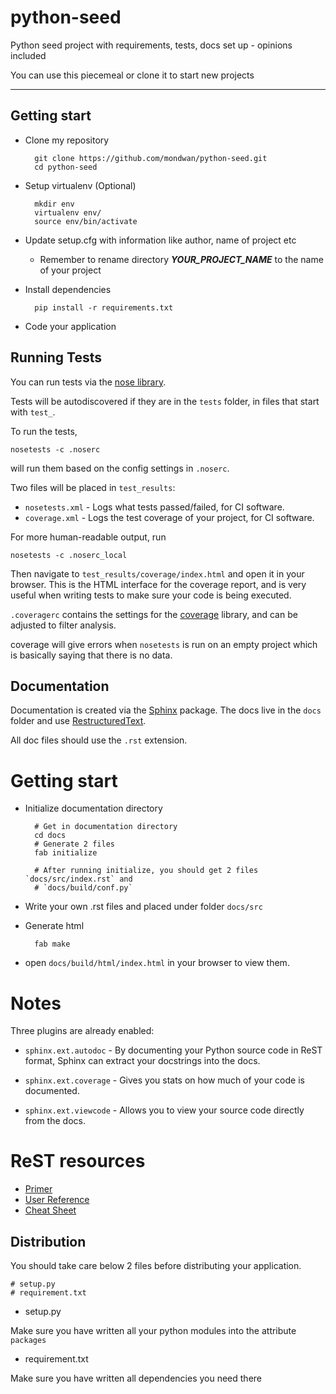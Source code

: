 python-seed
===========

Python seed project with requirements, tests, docs set up - opinions included

You can use this piecemeal or clone it to start new projects

---

Getting start
-------------

* Clone my repository

        git clone https://github.com/mondwan/python-seed.git
        cd python-seed

* Setup virtualenv (Optional)

        mkdir env
        virtualenv env/
        source env/bin/activate

* Update setup.cfg with information like author, name of project etc

    * Remember to rename directory ***YOUR_PROJECT_NAME*** to the name of your
      project

* Install dependencies

        pip install -r requirements.txt

* Code your application

Running Tests
-------------

You can run tests via the [nose library](https://pypi.python.org/pypi/nose).

Tests will be autodiscovered if they are in the `tests` folder, in files that
start with `test_`.

To run the tests,

    nosetests -c .noserc

will run them based on the config settings in `.noserc`.

Two files will be placed in `test_results`:

* `nosetests.xml` - Logs what tests passed/failed, for CI software.
* `coverage.xml` - Logs the test coverage of your project, for CI software.

For more human-readable output, run

    nosetests -c .noserc_local

Then navigate to `test_results/coverage/index.html` and open it in your
browser. This is the HTML interface for the coverage report, and is very useful
when writing tests to make sure your code is being executed.

`.coveragerc` contains the settings for the [coverage][coverage] library, and
can be adjusted to filter analysis.

coverage will give errors when `nosetests` is run on an empty project which is
basically saying that there is no data.

[coverage]: https://pypi.python.org/pypi/coverage

Documentation
-------------

Documentation is created via the [Sphinx][Sphinx] package. The docs live in
the `docs` folder and use [RestructuredText][RestructuredText].

All doc files should use the `.rst` extension.

[Sphinx]: https://pypi.python.org/pypi/Sphinx
[RestructuredText]: http://docutils.sourceforge.net/rst.html

Getting start
=============

* Initialize documentation directory

        # Get in documentation directory
	    cd docs
	    # Generate 2 files
	    fab initialize

	    # After running initialize, you should get 2 files `docs/src/index.rst` and
	    # `docs/build/conf.py`

* Write your own .rst files and placed under folder `docs/src`

* Generate html

        fab make
	
* open `docs/build/html/index.html` in your browser to view them.

Notes
=====

Three plugins are already enabled:

* `sphinx.ext.autodoc` - By documenting your Python source code in ReST format,
  Sphinx can extract your docstrings into the docs.

* `sphinx.ext.coverage` - Gives you stats on how much of your code is documented.

* `sphinx.ext.viewcode` - Allows you to view your source code directly from the docs.

ReST resources
==============

* [Primer](http://docutils.sourceforge.net/docs/user/rst/quickstart.html)
* [User Reference](http://docutils.sourceforge.net/docs/user/rst/quickref.html)
* [Cheat Sheet](http://docutils.sourceforge.net/docs/user/rst/cheatsheet.txt)

Distribution
------------

You should take care below 2 files before distributing your application.

    # setup.py
    # requirement.txt

* setup.py

Make sure you have written all your python modules into the attribute
`packages`

* requirement.txt

Make sure you have written all dependencies you need there
